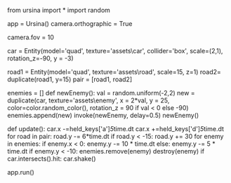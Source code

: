 from ursina import *
import random

app = Ursina()
camera.orthographic = True

camera.fov = 10

car = Entity(model='quad', texture='assets\car', collider='box', scale=(2,1), rotation_z=-90, y = -3)

road1 = Entity(model='quad', texture='assets\\road', scale=15, z=1)
road2= duplicate(road1, y=15)
pair = [road1, road2]

enemies = []
def newEnemy():
  val = random.uniform(-2,2)
  new = duplicate(car, texture='assets\enemy', x = 2*val, y = 25, color=color.random_color(),
                  rotation_z = 90 if val < 0 else -90)
  enemies.append(new)
  invoke(newEnemy, delay=0.5)
newEnemy()

def update():
  car.x -=held_keys['a']*5*time.dt
  car.x +=held_keys['d']*5*time.dt
  for road in pair:
    road.y -= 6*time.dt
    if road.y < -15:
      road.y += 30
  for enemy in enemies:
    if enemy.x < 0:
      enemy.y -= 10 * time.dt
    else:
      enemy.y -= 5 * time.dt
    if enemy.y < -10:
      enemies.remove(enemy)
      destroy(enemy)
  if car.intersects().hit:
    car.shake()

app.run()
